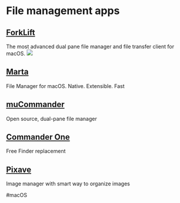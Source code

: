 # File management apps

## [ForkLift](https://binarynights.com/)

The most advanced dual pane file manager and file transfer client for macOS.
![](https://binarynights.com/images/dark1@2x-min.png)

## [Marta](https://marta.sh/) 
File Manager for macOS. Native. Extensible. Fast

## [muCommander](https://www.mucommander.com/)
Open source, dual-pane file manager

## [Commander One](https://mac.eltima.com/file-manager.html) 
Free Finder replacement

## [Pixave](http://www.littlehj.com/mac/) 
Image manager with smart way to organize images

#macOS 